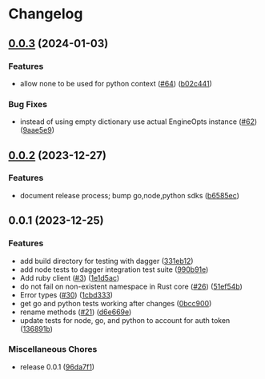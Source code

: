 # Changelog

## [0.0.3](https://github.com/flipt-io/flipt-client-sdks/compare/flipt-client-python-v0.0.2...flipt-client-python-v0.0.3) (2024-01-03)

### Features

* allow none to be used for python context ([#64](https://github.com/flipt-io/flipt-client-sdks/issues/64)) ([b02c441](https://github.com/flipt-io/flipt-client-sdks/commit/b02c441e9c5ceb5b837eb06c2b2ce931c2b146a5))

### Bug Fixes

* instead of using empty dictionary use actual EngineOpts instance ([#62](https://github.com/flipt-io/flipt-client-sdks/issues/62)) ([9aae5e9](https://github.com/flipt-io/flipt-client-sdks/commit/9aae5e91216a0c101551340567a251e9aa6a240b))

## [0.0.2](https://github.com/flipt-io/flipt-client-sdks/compare/flipt-client-python-v0.0.1...flipt-client-python-v0.0.2) (2023-12-27)

### Features

* document release process; bump go,node,python sdks ([b6585ec](https://github.com/flipt-io/flipt-client-sdks/commit/b6585ec977c26a54f37c6a5e1f55d928d81a83ca))

## 0.0.1 (2023-12-25)

### Features

* add build directory for testing with dagger ([331eb12](https://github.com/flipt-io/flipt-client-sdks/commit/331eb12698d10ffe923070643dba48fc44db605d))
* add node tests to dagger integration test suite ([990b91e](https://github.com/flipt-io/flipt-client-sdks/commit/990b91e9acc7f4556ce1d8b9f3fe47586e9ef5f9))
* Add ruby client ([#3](https://github.com/flipt-io/flipt-client-sdks/issues/3)) ([1e1d5ac](https://github.com/flipt-io/flipt-client-sdks/commit/1e1d5ac2a3299ef78400e84da7fabc97d1fe6a4e))
* do not fail on non-existent namespace in Rust core ([#26](https://github.com/flipt-io/flipt-client-sdks/issues/26)) ([51ef54b](https://github.com/flipt-io/flipt-client-sdks/commit/51ef54b74c82e1cd4f1a0ac6157c9cd468eab653))
* Error types ([#30](https://github.com/flipt-io/flipt-client-sdks/issues/30)) ([1cbd333](https://github.com/flipt-io/flipt-client-sdks/commit/1cbd333d710cfbcb518897777972428c55c68259))
* get go and python tests working after changes ([0bcc900](https://github.com/flipt-io/flipt-client-sdks/commit/0bcc900e17d2f9a66495332e69162005cc9d2b18))
* rename methods ([#21](https://github.com/flipt-io/flipt-client-sdks/issues/21)) ([d6e669e](https://github.com/flipt-io/flipt-client-sdks/commit/d6e669e4bbde5a92ea71a7fa5609f5af661277da))
* update tests for node, go, and python to account for auth token ([136891b](https://github.com/flipt-io/flipt-client-sdks/commit/136891ba634259bd6fa28afac8cd3c1fd3b21368))

### Miscellaneous Chores

* release 0.0.1 ([96da7f1](https://github.com/flipt-io/flipt-client-sdks/commit/96da7f1b8ab04c7eaba8d5093f0e67af2e967e13))
